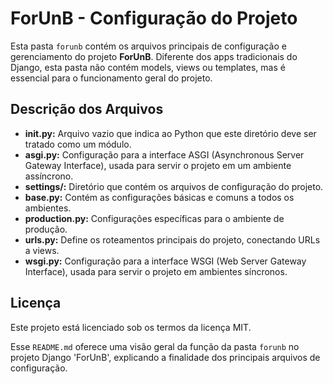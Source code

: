 # ForUnB - Configuração do Projeto

Esta pasta `forunb` contém os arquivos principais de configuração e gerenciamento do projeto **ForUnB**. Diferente dos apps tradicionais do Django, esta pasta não contém models, views ou templates, mas é essencial para o funcionamento geral do projeto.

## Descrição dos Arquivos
- **__init__.py:** Arquivo vazio que indica ao Python que este diretório deve ser tratado como um módulo.
- **asgi.py:** Configuração para a interface ASGI (Asynchronous Server Gateway Interface), usada para servir o projeto em um ambiente assíncrono.
- **settings/:** Diretório que contém os arquivos de configuração do projeto.
- **base.py:** Contém as configurações básicas e comuns a todos os ambientes.
- **production.py:** Configurações específicas para o ambiente de produção.
- **urls.py:** Define os roteamentos principais do projeto, conectando URLs a views.
- **wsgi.py:** Configuração para a interface WSGI (Web Server Gateway Interface), usada para servir o projeto em ambientes síncronos.

## Licença
Este projeto está licenciado sob os termos da licença MIT.

Esse `README.md` oferece uma visão geral da função da pasta `forunb` no projeto Django 'ForUnB', explicando a finalidade dos principais arquivos de configuração.